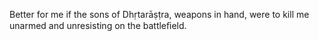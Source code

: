 Better for me if the sons of Dhṛtarāṣṭra, weapons in hand, were to kill me unarmed and unresisting on the battleﬁeld.